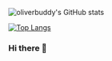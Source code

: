 
![oliverbuddy's GitHub stats](https://github-readme-stats.vercel.app/api?username=oliverbuddy&theme=radical&show_icons=true&count_private=true)


[![Top Langs](https://github-readme-stats.vercel.app/api/top-langs/?username=oliverbuddy&layout=compact)](https://github.com/anuraghazra/github-readme-stats)



### Hi there 👋

<!-- **oliverbuddy/oliverbuddy** is a ✨ _special_ ✨ repository because its `README.md` (this file) appears on your GitHub profile.

Here are some ideas to get you started:

- 🔭 I’m currently working on ...
- 🌱 I’m currently learning ...
- 👯 I’m looking to collaborate on ...
- 🤔 I’m looking for help with ...
- 💬 Ask me about ...
- 📫 How to reach me: ...
- 😄 Pronouns: ...
- ⚡ Fun fact: ...

-->




